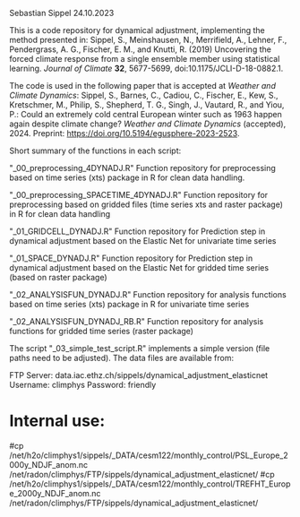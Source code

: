 
Sebastian Sippel
24.10.2023

This is a code repository for dynamical adjustment, implementing the method presented in: 
Sippel, S., Meinshausen, N., Merrifield, A., Lehner, F., Pendergrass, A. G., Fischer, E. M., and Knutti, R. (2019) Uncovering the forced climate response from a single ensemble member using statistical learning. _Journal of Climate_ **32**, 5677-5699, doi:10.1175/JCLI-D-18-0882.1.

The code is used in the following paper that is accepted at _Weather and Climate Dynamics_: Sippel, S., Barnes, C., Cadiou, C., Fischer, E., Kew, S., Kretschmer, M., Philip, S., Shepherd, T. G., Singh, J., Vautard, R., and Yiou, P.: Could an extremely cold central European winter such as 1963
happen again despite climate change? _Weather and Climate Dynamics_ (accepted), 2024. Preprint: https://doi.org/10.5194/egusphere-2023-2523.

Short summary of the functions in each script:

"_00_preprocessing_4DYNADJ.R"   Function repository for preprocessing based on time series (xts) package in R for clean data handling.

"_00_preprocessing_SPACETIME_4DYNADJ.R"   Function repository for preprocessing based on gridded files (time series xts and raster package) in R for clean data handling

"_01_GRIDCELL_DYNADJ.R"   Function repository for Prediction step in dynamical adjustment based on the Elastic Net for univariate time series

"_01_SPACE_DYNADJ.R"    Function repository for Prediction step in dynamical adjustment based on the Elastic Net for gridded time series (based on raster package)

"_02_ANALYSISFUN_DYNADJ.R"    Function repository for analysis functions based on time series (xts) package in R for univariate time series

"_02_ANALYSISFUN_DYNADJ_RB.R"   Function repository for analysis functions for gridded time series (raster package)

The script "_03_simple_test_script.R" implements a simple version (file paths need to be adjusted).
The data files are available from: 

FTP Server: data.iac.ethz.ch/sippels/dynamical_adjustment_elasticnet
Username: climphys
Password: friendly

# Internal use:
#cp /net/h2o/climphys1/sippels/_DATA/cesm122/monthly_control/PSL_Europe_2000y_NDJF_anom.nc /net/radon/climphys/FTP/sippels/dynamical_adjustment_elasticnet/
#cp /net/h2o/climphys1/sippels/_DATA/cesm122/monthly_control/TREFHT_Europe_2000y_NDJF_anom.nc /net/radon/climphys/FTP/sippels/dynamical_adjustment_elasticnet/
